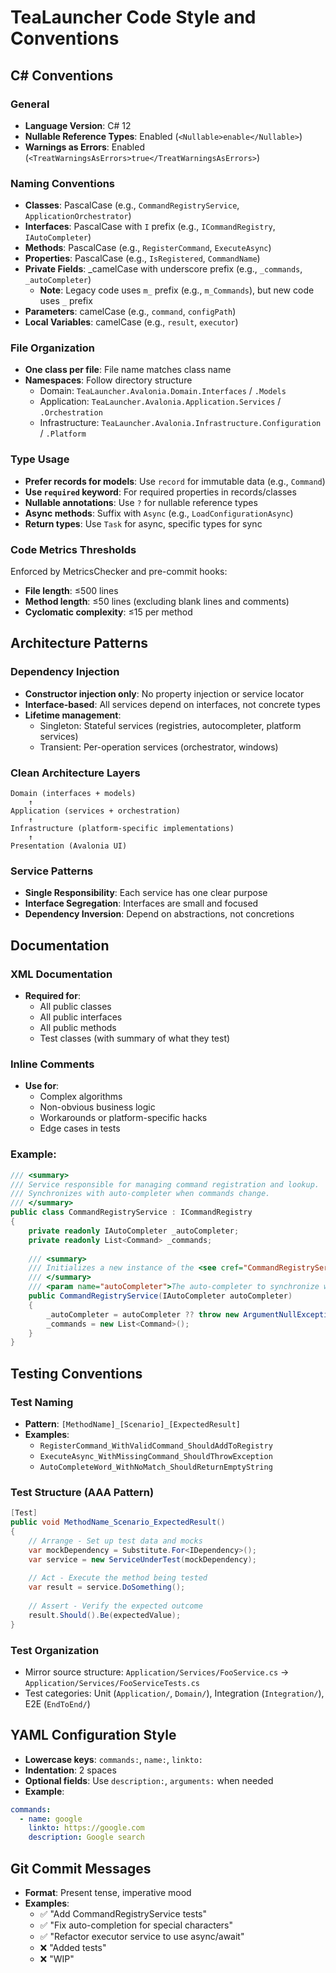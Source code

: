 # TeaLauncher Code Style and Conventions

## C# Conventions

### General
- **Language Version**: C# 12
- **Nullable Reference Types**: Enabled (`<Nullable>enable</Nullable>`)
- **Warnings as Errors**: Enabled (`<TreatWarningsAsErrors>true</TreatWarningsAsErrors>`)

### Naming Conventions
- **Classes**: PascalCase (e.g., `CommandRegistryService`, `ApplicationOrchestrator`)
- **Interfaces**: PascalCase with `I` prefix (e.g., `ICommandRegistry`, `IAutoCompleter`)
- **Methods**: PascalCase (e.g., `RegisterCommand`, `ExecuteAsync`)
- **Properties**: PascalCase (e.g., `IsRegistered`, `CommandName`)
- **Private Fields**: _camelCase with underscore prefix (e.g., `_commands`, `_autoCompleter`)
  - **Note**: Legacy code uses `m_` prefix (e.g., `m_Commands`), but new code uses `_` prefix
- **Parameters**: camelCase (e.g., `command`, `configPath`)
- **Local Variables**: camelCase (e.g., `result`, `executor`)

### File Organization
- **One class per file**: File name matches class name
- **Namespaces**: Follow directory structure
  - Domain: `TeaLauncher.Avalonia.Domain.Interfaces` / `.Models`
  - Application: `TeaLauncher.Avalonia.Application.Services` / `.Orchestration`
  - Infrastructure: `TeaLauncher.Avalonia.Infrastructure.Configuration` / `.Platform`

### Type Usage
- **Prefer records for models**: Use `record` for immutable data (e.g., `Command`)
- **Use `required` keyword**: For required properties in records/classes
- **Nullable annotations**: Use `?` for nullable reference types
- **Async methods**: Suffix with `Async` (e.g., `LoadConfigurationAsync`)
- **Return types**: Use `Task` for async, specific types for sync

### Code Metrics Thresholds
Enforced by MetricsChecker and pre-commit hooks:
- **File length**: ≤500 lines
- **Method length**: ≤50 lines (excluding blank lines and comments)
- **Cyclomatic complexity**: ≤15 per method

## Architecture Patterns

### Dependency Injection
- **Constructor injection only**: No property injection or service locator
- **Interface-based**: All services depend on interfaces, not concrete types
- **Lifetime management**:
  - Singleton: Stateful services (registries, autocompleter, platform services)
  - Transient: Per-operation services (orchestrator, windows)

### Clean Architecture Layers
```
Domain (interfaces + models)
    ↑
Application (services + orchestration)
    ↑
Infrastructure (platform-specific implementations)
    ↑
Presentation (Avalonia UI)
```

### Service Patterns
- **Single Responsibility**: Each service has one clear purpose
- **Interface Segregation**: Interfaces are small and focused
- **Dependency Inversion**: Depend on abstractions, not concretions

## Documentation

### XML Documentation
- **Required for**:
  - All public classes
  - All public interfaces
  - All public methods
  - Test classes (with summary of what they test)
  
### Inline Comments
- **Use for**:
  - Complex algorithms
  - Non-obvious business logic
  - Workarounds or platform-specific hacks
  - Edge cases in tests

### Example:
```csharp
/// <summary>
/// Service responsible for managing command registration and lookup.
/// Synchronizes with auto-completer when commands change.
/// </summary>
public class CommandRegistryService : ICommandRegistry
{
    private readonly IAutoCompleter _autoCompleter;
    private readonly List<Command> _commands;
    
    /// <summary>
    /// Initializes a new instance of the <see cref="CommandRegistryService"/> class.
    /// </summary>
    /// <param name="autoCompleter">The auto-completer to synchronize with.</param>
    public CommandRegistryService(IAutoCompleter autoCompleter)
    {
        _autoCompleter = autoCompleter ?? throw new ArgumentNullException(nameof(autoCompleter));
        _commands = new List<Command>();
    }
}
```

## Testing Conventions

### Test Naming
- **Pattern**: `[MethodName]_[Scenario]_[ExpectedResult]`
- **Examples**:
  - `RegisterCommand_WithValidCommand_ShouldAddToRegistry`
  - `ExecuteAsync_WithMissingCommand_ShouldThrowException`
  - `AutoCompleteWord_WithNoMatch_ShouldReturnEmptyString`

### Test Structure (AAA Pattern)
```csharp
[Test]
public void MethodName_Scenario_ExpectedResult()
{
    // Arrange - Set up test data and mocks
    var mockDependency = Substitute.For<IDependency>();
    var service = new ServiceUnderTest(mockDependency);
    
    // Act - Execute the method being tested
    var result = service.DoSomething();
    
    // Assert - Verify the expected outcome
    result.Should().Be(expectedValue);
}
```

### Test Organization
- Mirror source structure: `Application/Services/FooService.cs` → `Application/Services/FooServiceTests.cs`
- Test categories: Unit (`Application/`, `Domain/`), Integration (`Integration/`), E2E (`EndToEnd/`)

## YAML Configuration Style
- **Lowercase keys**: `commands:`, `name:`, `linkto:`
- **Indentation**: 2 spaces
- **Optional fields**: Use `description:`, `arguments:` when needed
- **Example**:
```yaml
commands:
  - name: google
    linkto: https://google.com
    description: Google search
```

## Git Commit Messages
- **Format**: Present tense, imperative mood
- **Examples**:
  - ✅ "Add CommandRegistryService tests"
  - ✅ "Fix auto-completion for special characters"
  - ✅ "Refactor executor service to use async/await"
  - ❌ "Added tests"
  - ❌ "WIP"
